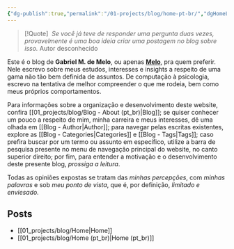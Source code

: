 ```yaml
---
{"dg-publish":true,"permalink":"/01-projects/blog/home-pt-br/","dgHomeLink":true,"dgPassFrontmatter":false}
---
```



> [!Quote] ‎ 
> *Se você já teve de responder uma pergunta duas vezes, provavelmente é uma boa ideia criar uma postagem no blog sobre isso.*
> Autor desconhecido


Este é o blog de **Gabriel M. de Melo**, ou apenas [**Melo**](https://pt.wikipedia.org/wiki/Melo_(g%C3%AAnero)), pra quem preferir. Nele escrevo sobre meus estudos, interesses e insights a respeito de uma gama não tão bem definida de assuntos. De computação à psicologia, escrevo na tentativa de melhor compreender o que me rodeia, bem como meus próprios comportamentos.

Para informações sobre a organização e desenvolvimento deste website, confira [[01_projects/blog/Blog - About (pt_br)|Blog]]; se quiser conhecer um pouco a respeito de mim, minha carreira e meus interesses, dê uma olhada em [[Blog - Author|Author]]; para navegar pelas escritas existentes, explore as [[Blog - Categories|Categories]] e [[Blog - Tags|Tags]]; caso prefira buscar por um termo ou assunto em específico, utilize a barra de pesquisa presente no menu de navegação principal do website, no canto superior direito; por fim, para entender a motivação e o desenvolvimento deste presente blog, _prossiga a leitura_.

Todas as opiniões expostas se tratam das _minhas percepções_, com _minhas palavras_ e sob _meu ponto de vista_, que é, por definição, _limitado e enviesado._

## Posts
- [[01_projects/blog/Home|Home]]
- [[01_projects/blog/Home (pt_br)|Home (pt_br)]]

